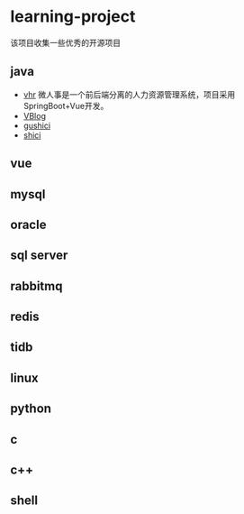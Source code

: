 # learning-project
该项目收集一些优秀的开源项目

## java
* [vhr](https://github.com/lenve/vhr)  微人事是一个前后端分离的人力资源管理系统，项目采用SpringBoot+Vue开发。
* [VBlog](https://github.com/lenve/VBlog)
* [gushici](https://github.com/xenv/gushici)
* [shici](https://github.com/michaelliao/shici)
## vue
## mysql
## oracle
## sql server
## rabbitmq
## redis
## tidb
## linux
## python
## c
## c++
## shell


